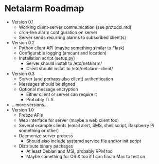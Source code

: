 Netalarm Roadmap
================

* Version 0.1
  * Working client-server communication (see protocol.md)
  * cron-like alarm configuration on server
  * Server sends recurring alarms to subscribed client(s)
* Version 0.2
  * Python client API (maybe something similar to Flask)
  * Configurable logging (amount and location)
  * Installation script (setup.py)
    * Server should install to /etc/netalarm/
    * Client should install to /etc/netalarm-client/
* Version 0.3
  * Server (and perhaps also client) authentication
  * Messages should be signed
  * Optional message encryption
    * Either client or server can require it
    * Probably TLS
* ...more versions...
* Version 1.0
  * Freeze APIs
  * Web interface for server (maybe a web client too)
  * Several example clients (email alert, SMS, shell script, Raspberry Pi something or other)
  * Daemonize server process
    * Should also include systemd service file and/or init script
  * Distribute binary packages
    * At least Debian and MSI, probably RPM too
    * Maybe something for OS X too if I can find a Mac to test on
